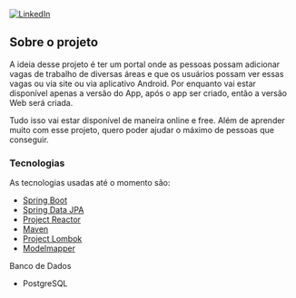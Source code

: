 [![LinkedIn][linkedin-shield]][linkedin-url]


<!-- ABOUT THE PROJECT -->
## Sobre o projeto

A ideia desse projeto é ter um portal onde as pessoas possam adicionar vagas de trabalho de diversas áreas e que os usuários possam ver essas vagas ou via site ou via aplicativo Android. Por enquanto vai estar disponível apenas a versão do App, após o app ser criado, então a versão Web será criada.

Tudo isso vai estar disponível de maneira online e free. Além de aprender muito com esse projeto, quero poder ajudar o máximo de pessoas que conseguir.

### Tecnologias
As tecnologias usadas até o momento são:

* [Spring Boot](https://spring.io/projects/spring-boot)
* [Spring Data JPA](https://spring.io/projects/spring-data-jpa)
* [Project Reactor](https://spring.io/reactive)
* [Maven](https://maven.apache.org/)
* [Project Lombok](https://projectlombok.org/)
* [Modelmapper](http://modelmapper.org/)

Banco de Dados

* PostgreSQL


<!-- MARKDOWN LINKS & IMAGES -->
[linkedin-shield]: https://img.shields.io/badge/-LinkedIn-black.svg?style=flat-square&logo=linkedin&colorB=555
[linkedin-url]: https://www.linkedin.com/in/lucasbarrossantos
